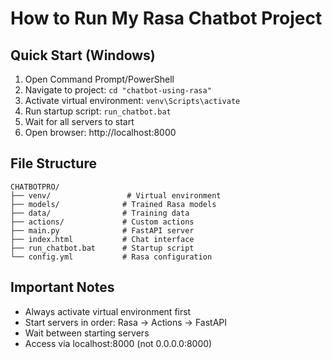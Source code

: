 # How to Run My Rasa Chatbot Project

## Quick Start (Windows)
1. Open Command Prompt/PowerShell
2. Navigate to project: `cd "chatbot-using-rasa"`
3. Activate virtual environment: `venv\Scripts\activate`
4. Run startup script: `run_chatbot.bat`
5. Wait for all servers to start
6. Open browser: http://localhost:8000


## File Structure
```
CHATBOTPRO/
├── venv/                 # Virtual environment
├── models/              # Trained Rasa models
├── data/                # Training data
├── actions/             # Custom actions
├── main.py              # FastAPI server
├── index.html           # Chat interface
├── run_chatbot.bat      # Startup script
└── config.yml           # Rasa configuration
```

## Important Notes
- Always activate virtual environment first
- Start servers in order: Rasa → Actions → FastAPI
- Wait between starting servers
- Access via localhost:8000 (not 0.0.0.0:8000)


